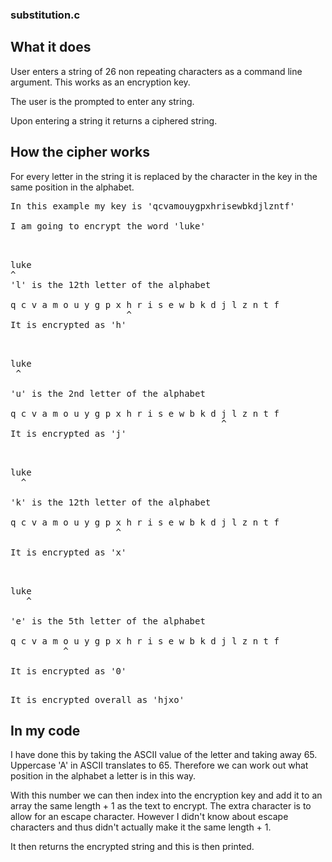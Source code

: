 ### substitution.c

## What it does

User enters a string of 26 non repeating characters as a command line argument.
  This works as an encryption key.

The user is the prompted to enter any string.

Upon entering a string it returns a ciphered string.

## How the cipher works

For every letter in the string it is replaced by the character in the key in the same position in the alphabet.

<pre>
In this example my key is 'qcvamouygpxhrisewbkdjlzntf'

I am going to encrypt the word 'luke'

</pre>
<pre>

luke
^
'l' is the 12th letter of the alphabet

q c v a m o u y g p x h r i s e w b k d j l z n t f
                      ^
It is encrypted as 'h'

</pre>
<pre>

luke
 ^

'u' is the 2nd letter of the alphabet

q c v a m o u y g p x h r i s e w b k d j l z n t f
                                        ^
It is encrypted as 'j'

</pre>
<pre>

luke
  ^

'k' is the 12th letter of the alphabet

q c v a m o u y g p x h r i s e w b k d j l z n t f
                    ^
                    
It is encrypted as 'x'                   

</pre>
<pre>

luke
   ^
   
'e' is the 5th letter of the alphabet

q c v a m o u y g p x h r i s e w b k d j l z n t f
          ^

It is encrypted as '0'
</pre>
<pre>

It is encrypted overall as 'hjxo'
</pre>

## In my code

I have done this by taking the ASCII value of the letter and taking away 65.  
  Uppercase 'A' in ASCII translates to 65.
  Therefore we can work out what position in the alphabet a letter is in this way.
  
With this number we can then index into the encryption key and add it to an array the same length + 1 as the text to encrypt.
The extra character is to allow for an escape character.
However I didn't know about escape characters and thus didn't actually make it the same length + 1.

It then returns the encrypted string and this is then printed.
